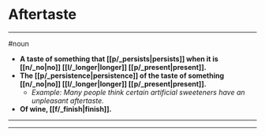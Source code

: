 # Aftertaste
---
#noun
- **A taste of something that [[p/_persists|persists]] when it is [[n/_no|no]] [[l/_longer|longer]] [[p/_present|present]].**
- **The [[p/_persistence|persistence]] of the taste of something [[n/_no|no]] [[l/_longer|longer]] [[p/_present|present]].**
	- _Example: Many people think certain artificial sweeteners have an unpleasant aftertaste._
- **Of wine, [[f/_finish|finish]].**
---
---

